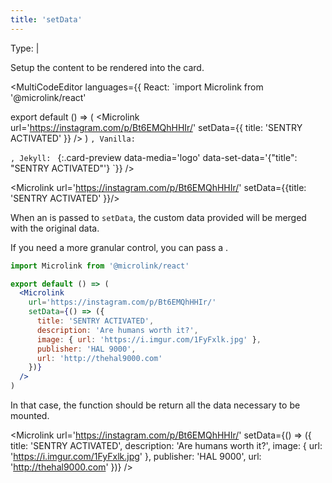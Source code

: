 ```yaml
---
title: 'setData'
--- 
```


Type: <TypeContainer><Type children='<object>'/> | <Type children='<function>'/></TypeContainer>

Setup the content to be rendered into the card.

<MultiCodeEditor languages={{
  React: `import Microlink from '@microlink/react' 
  
export default () => (
  <Microlink
    url='https://instagram.com/p/Bt6EMQhHHIr/'
    setData={{
      title: 'SENTRY ACTIVATED'
    }}
  />
)
`, Vanilla: `
<script>
  document.addEventListener('DOMContentLoaded', function (event) {
    microlink('a', { setData: { title: 'SENTRY ACTIVATED' } })
  })
</script>
`, Jekyll: `
[](https://microlink.io){:.card-preview data-media='logo' data-set-data='{"title": "SENTRY ACTIVATED"'}
`}} 
/>

<Figcaption children='The data provided will be merged with the original data extracted.' />

<Microlink url='https://instagram.com/p/Bt6EMQhHHIr/' setData={{title: 'SENTRY ACTIVATED' }}/>

When an <Type children='<object>'/> is passed to `setData`, the custom data provided will be merged with the original data.

If you need a more granular control, you can pass a <Type children='<function>'/>.

```jsx
import Microlink from '@microlink/react'

export default () => (
  <Microlink
    url='https://instagram.com/p/Bt6EMQhHHIr/'
    setData={() => ({
      title: 'SENTRY ACTIVATED',
      description: 'Are humans worth it?',
      image: { url: 'https://i.imgur.com/1FyFxlk.jpg' },
      publisher: 'HAL 9000',
      url: 'http://thehal9000.com'
    })}
  />
)
```

<Figcaption children='Skip internal fetch providing a function as setData.' />

In that case, the function should be return all the data necessary to be mounted.

<Microlink url='https://instagram.com/p/Bt6EMQhHHIr/' setData={() => ({
  title: 'SENTRY ACTIVATED',
  description: 'Are humans worth it?',
  image: { url: 'https://i.imgur.com/1FyFxlk.jpg' },
  publisher: 'HAL 9000',
  url: 'http://thehal9000.com'
})} />
